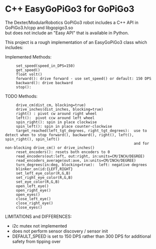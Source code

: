 # C++ EasyGoPiGo3 for GoPiGo3

The Dexter/ModularRobotics GoPiGo3 robot includes a C++ API in GoPiGo3.h/cpp and libgopigo3.so  
but does not include an "Easy API" that is available in Python.

This project is a rough implementation of an EasyGoPiGo3 class which includes:

Implemented Methods:
```
     set_speed(speed_in_DPS=150)
     get_speed()
     float volt()
     forward(): drive forward - use set_speed() or default: 150 DPS
     backward(): drive backward
     stop(): 
```

   TODO Methods:
```
     drive_cm(dist_cm, blocking=true)
     drive_inches(dist_inches, blocking=true)
     right() : pivot cw around right wheel
     left():  pivot ccw around left wheel
     spin_right(): spin in place clockwise
     spin_left(): spin in place counter-clockwise
     target_reached(left_tgt_degrees, right_tgt_degrees):  use to detect when to stop forward(), backward(), right(), left(), spin_right(), spin_left()
                                                           and for non-blocking drive_cm() or drive_inches()
     reset_encoders(): resets both encoders to 0
     read_encoders(out:left, out:right, in:units=CM/INCH/DEGREE)
     read_encoders_average(out:ave, in:units=CM/INCH/DEGREE)
     turn_degrees(in:deg, blocking=true):  left: negative degrees
     blinker_on(id:{LEFT,RIGHT}
     set_left_eye_color(R,G,B)
     set_right_eye_color(R,G,B)
     set_eye_color(R,G,B)
     open_left_eye()
     open_right_eye()
     open_eyes()
     close_left_eye()
     close_right_eye()
     close_eyes()
```

LIMITATIONS and DIFFERENCES:
- i2c mutex not implemented
- does not perform sensor discovery / sensor init
- DEFAULT_SPEED is set to 150 DPS rather than 300 DPS for additional safety from tipping over
